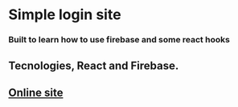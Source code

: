 # Simple login site 

### Built to learn how to use firebase and some react hooks

## Tecnologies, React and Firebase.

## [Online site](https://login-application.netlify.app/)
